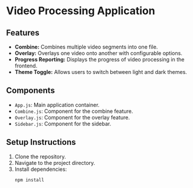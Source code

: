 # Video Processing Application

## Features
- **Combine:** Combines multiple video segments into one file.
- **Overlay:** Overlays one video onto another with configurable options.
- **Progress Reporting:** Displays the progress of video processing in the frontend.
- **Theme Toggle:** Allows users to switch between light and dark themes.

## Components
- `App.js`: Main application container.
- `Combine.js`: Component for the combine feature.
- `Overlay.js`: Component for the overlay feature.
- `Sidebar.js`: Component for the sidebar.

## Setup Instructions
1. Clone the repository.
2. Navigate to the project directory.
3. Install dependencies:
   ```bash
   npm install